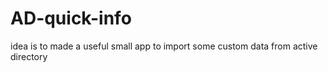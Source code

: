 # AD-quick-info
idea is to made a useful small app to import some custom data from active directory
